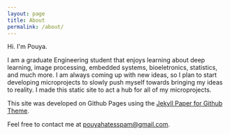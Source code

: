 ```yaml
---
layout: page
title: About
permalink: /about/
---
```


Hi. I'm Pouya. 

I am a graduate Engineering student that enjoys learning about deep learning, image processing, embedded systems, bioeletronics, statistics, and much more. I am always coming up with new ideas, so I plan to start developing microprojects to slowly push myself towards bringing my ideas to reality.  I made this static site to act a hub for all of my microprojects.


This site was developed on Github Pages using the [Jekyll Paper for Github Theme](https://github.com/ghosind/Jekyll-Paper-Github). 


Feel free to contact me at [pouyahatesspam@gmail.com](mailto:pouyahatesspam@gmail.com).